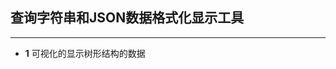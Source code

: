 ﻿
## 查询字符串和JSON数据格式化显示工具
-------------------------------------------------------

 - **1** 可视化的显示树形结构的数据



